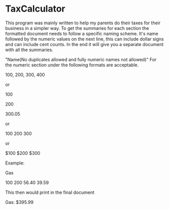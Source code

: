 # TaxCalculator
This program was mainly written to help my parents do their taxes for their business in a simpler way. To get the summaries for each section the formatted document needs to follow a specific naming scheme. It's name followed by the numeric values on the next line, this can include dollar signs and can include cent counts. In the end it will give you a separate document with all the summaries.


"Name(No duplicates allowed and fully numeric names not allowed)"
For the numeric section under the following formats are acceptable. 


100, 200, 300, 400


or 


100


200


300.05


or


100 200 300


or 


$100 $200 $300


Example:


Gas


100 200 56.40 39.59



This then would print in the final document


Gas: $395.99
